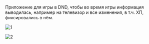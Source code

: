Приложение для игры в DND, чтобы во время игры информация выводилась, например на телевизор и все изменения, в т.ч. ХП, фиксировались в нём.

![1](https://github.com/user-attachments/assets/d7babd33-4f3a-4095-9055-a9088bf1828e)

![2](https://github.com/user-attachments/assets/c4887b31-56c9-417f-b913-56a04c3aaa6c)
